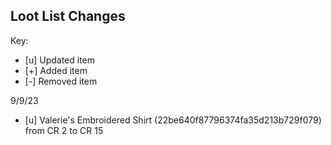 ﻿## Loot List Changes


Key:
* [u] Updated item
* [+] Added item
* [-] Removed item


9/9/23
* [u] Valerie's Embroidered Shirt (22be640f87796374fa35d213b729f079) from CR 2 to CR 15  